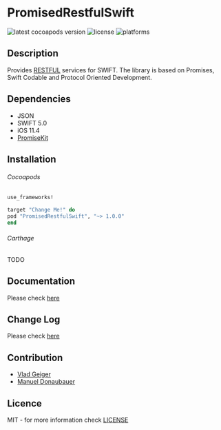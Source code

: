 # PromisedRestfulSwift

![latest cocoapods version](https://img.shields.io/cocoapods/v/PromisedRestfulSwift "latest cocoapods version") ![license](https://img.shields.io/cocoapods/l/PromisedRestfulSwift "license") ![platforms](https://img.shields.io/cocoapods/p/PromisedRestfulSwift "platforms")

## Description

Provides [RESTFUL](https://en.wikipedia.org/wiki/Representational_state_transfer) services for SWIFT.
The library is based on Promises, Swift Codable and Protocol Oriented Development.

## Dependencies
-   JSON
-   SWIFT 5.0
-   iOS 11.4
-   [PromiseKit](https://github.com/mxcl/PromiseKit)

## Installation

###### Cocoapods
```ruby
use_frameworks!

target "Change Me!" do
pod "PromisedRestfulSwift", "~> 1.0.0"
end
```

###### Carthage
TODO

## Documentation
Please check [here](https://github.com/geigervlad/PromisedRestfulSwift/blob/master/Documentation/README.md)

## Change Log
Please check [here](https://github.com/geigervlad/PromisedRestfulSwift/blob/master/Changelog/README.md)

## Contribution
-   [Vlad Geiger](https://www.linkedin.com/in/geiger-vlad-21950663)
-   [Manuel Donaubauer](https://www.linkedin.com/in/manuel-donaubauer/)


## Licence
MIT - for more information check [LICENSE](https://github.com/geigervlad/PromisedRestfulSwift/blob/master/LICENSE)
